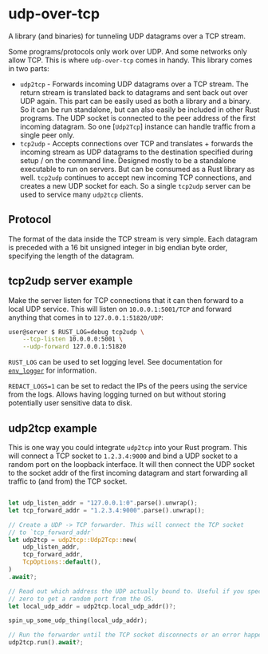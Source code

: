 # udp-over-tcp

A library (and binaries) for tunneling UDP datagrams over a TCP stream.

Some programs/protocols only work over UDP. And some networks only allow TCP. This is where
`udp-over-tcp` comes in handy. This library comes in two parts:

* `udp2tcp` - Forwards incoming UDP datagrams over a TCP stream. The return stream
  is translated back to datagrams and sent back out over UDP again.
  This part can be easily used as both a library and a binary.
  So it can be run standalone, but can also easily be included in other
  Rust programs. The UDP socket is connected to the peer address of the first incoming
  datagram. So one [`Udp2Tcp`] instance can handle traffic from a single peer only.
* `tcp2udp` - Accepts connections over TCP and translates + forwards the incoming stream
  as UDP datagrams to the destination specified during setup / on the command line.
  Designed mostly to be a standalone executable to run on servers. But can be
  consumed as a Rust library as well.
  `tcp2udp` continues to accept new incoming TCP connections, and creates a new UDP socket
  for each. So a single `tcp2udp` server can be used to service many `udp2tcp` clients.

## Protocol

The format of the data inside the TCP stream is very simple. Each datagram is preceded
with a 16 bit unsigned integer in big endian byte order, specifying the length of the datagram.

## tcp2udp server example

Make the server listen for TCP connections that it can then forward to a local UDP service.
This will listen on `10.0.0.1:5001/TCP` and forward anything that
comes in to `127.0.0.1:51820/UDP`:
```bash
user@server $ RUST_LOG=debug tcp2udp \
    --tcp-listen 10.0.0.0:5001 \
    --udp-forward 127.0.0.1:51820
```

`RUST_LOG` can be used to set logging level. See documentation for [`env_logger`] for
information.

`REDACT_LOGS=1` can be set to redact the IPs of the peers using the service from the logs.
Allows having logging turned on but without storing potentially user sensitive data to disk.

[`env_logger`]: https://crates.io/crates/env_logger

## udp2tcp example

This is one way you could integrate `udp2tcp` into your Rust program.
This will connect a TCP socket to `1.2.3.4:9000` and bind a UDP socket to a random port
on the loopback interface.
It will then connect the UDP socket to the socket addr of the first incoming datagram
and start forwarding all traffic to (and from) the TCP socket.

```rust

let udp_listen_addr = "127.0.0.1:0".parse().unwrap();
let tcp_forward_addr = "1.2.3.4:9000".parse().unwrap();

// Create a UDP -> TCP forwarder. This will connect the TCP socket
// to `tcp_forward_addr`
let udp2tcp = udp2tcp::Udp2Tcp::new(
    udp_listen_addr,
    tcp_forward_addr,
    TcpOptions::default(),
)
.await?;

// Read out which address the UDP actually bound to. Useful if you specified port
// zero to get a random port from the OS.
let local_udp_addr = udp2tcp.local_udp_addr()?;

spin_up_some_udp_thing(local_udp_addr);

// Run the forwarder until the TCP socket disconnects or an error happens.
udp2tcp.run().await?;
```

